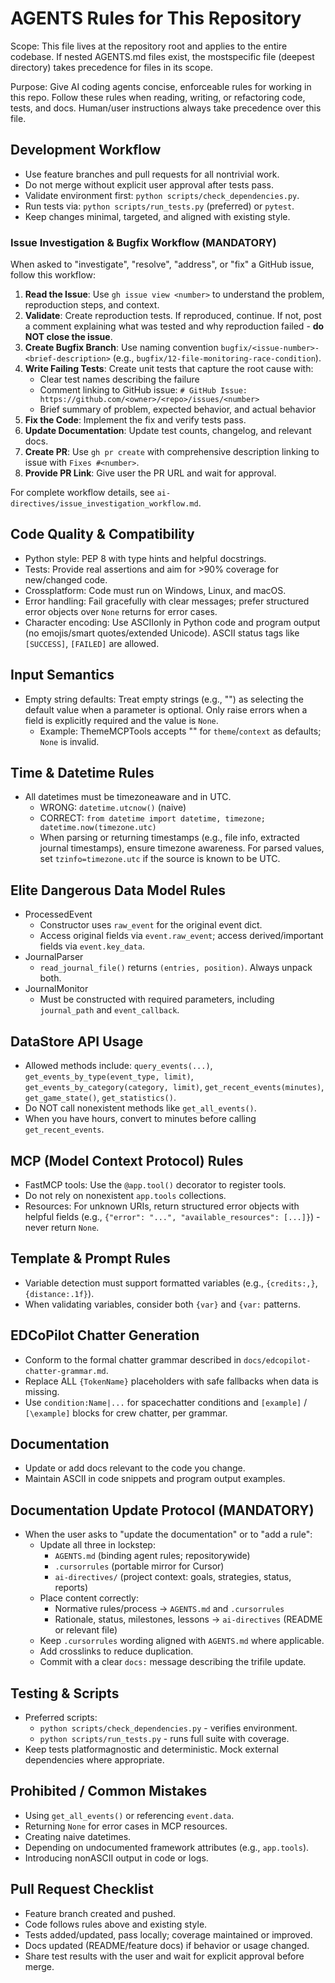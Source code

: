 # AGENTS Rules for This Repository

Scope: This file lives at the repository root and applies to the entire codebase. If nested AGENTS.md files exist, the mostspecific file (deepest directory) takes precedence for files in its scope.

Purpose: Give AI coding agents concise, enforceable rules for working in this repo. Follow these rules when reading, writing, or refactoring code, tests, and docs. Human/user instructions always take precedence over this file.

## Development Workflow
- Use feature branches and pull requests for all nontrivial work.
- Do not merge without explicit user approval after tests pass.
- Validate environment first: `python scripts/check_dependencies.py`.
- Run tests via: `python scripts/run_tests.py` (preferred) or `pytest`.
- Keep changes minimal, targeted, and aligned with existing style.

### Issue Investigation & Bugfix Workflow (MANDATORY)
When asked to "investigate", "resolve", "address", or "fix" a GitHub issue, follow this workflow:

1. **Read the Issue**: Use `gh issue view <number>` to understand the problem, reproduction steps, and context.
2. **Validate**: Create reproduction tests. If reproduced, continue. If not, post a comment explaining what was tested and why reproduction failed - **do NOT close the issue**.
3. **Create Bugfix Branch**: Use naming convention `bugfix/<issue-number>-<brief-description>` (e.g., `bugfix/12-file-monitoring-race-condition`).
4. **Write Failing Tests**: Create unit tests that capture the root cause with:
   - Clear test names describing the failure
   - Comment linking to GitHub issue: `# GitHub Issue: https://github.com/<owner>/<repo>/issues/<number>`
   - Brief summary of problem, expected behavior, and actual behavior
5. **Fix the Code**: Implement the fix and verify tests pass.
6. **Update Documentation**: Update test counts, changelog, and relevant docs.
7. **Create PR**: Use `gh pr create` with comprehensive description linking to issue with `Fixes #<number>`.
8. **Provide PR Link**: Give user the PR URL and wait for approval.

For complete workflow details, see `ai-directives/issue_investigation_workflow.md`.

## Code Quality & Compatibility
- Python style: PEP 8 with type hints and helpful docstrings.
- Tests: Provide real assertions and aim for >90% coverage for new/changed code.
- Crossplatform: Code must run on Windows, Linux, and macOS.
- Error handling: Fail gracefully with clear messages; prefer structured error objects over `None` returns for error cases.
- Character encoding: Use ASCIIonly in Python code and program output (no emojis/smart quotes/extended Unicode). ASCII status tags like `[SUCCESS]`, `[FAILED]` are allowed.

## Input Semantics
- Empty string defaults: Treat empty strings (e.g., "") as selecting the default value when a parameter is optional. Only raise errors when a field is explicitly required and the value is `None`.
  - Example: ThemeMCPTools accepts "" for `theme`/`context` as defaults; `None` is invalid.

## Time & Datetime Rules
- All datetimes must be timezoneaware and in UTC.
  - WRONG: `datetime.utcnow()` (naive)
  - CORRECT: `from datetime import datetime, timezone; datetime.now(timezone.utc)`
  - When parsing or returning timestamps (e.g., file info, extracted journal timestamps), ensure timezone awareness. For parsed values, set `tzinfo=timezone.utc` if the source is known to be UTC.

## Elite Dangerous Data Model Rules
- ProcessedEvent
  - Constructor uses `raw_event` for the original event dict.
  - Access original fields via `event.raw_event`; access derived/important fields via `event.key_data`.
- JournalParser
  - `read_journal_file()` returns `(entries, position)`. Always unpack both.
- JournalMonitor
  - Must be constructed with required parameters, including `journal_path` and `event_callback`.

## DataStore API Usage
- Allowed methods include: `query_events(...)`, `get_events_by_type(event_type, limit)`, `get_events_by_category(category, limit)`, `get_recent_events(minutes)`, `get_game_state()`, `get_statistics()`.
- Do NOT call nonexistent methods like `get_all_events()`.
- When you have hours, convert to minutes before calling `get_recent_events`.

## MCP (Model Context Protocol) Rules
- FastMCP tools: Use the `@app.tool()` decorator to register tools.
- Do not rely on nonexistent `app.tools` collections.
- Resources: For unknown URIs, return structured error objects with helpful fields (e.g., `{"error": "...", "available_resources": [...]}`) - never return `None`.

## Template & Prompt Rules
- Variable detection must support formatted variables (e.g., `{credits:,}`, `{distance:.1f}`).
- When validating variables, consider both `{var}` and `{var:` patterns.

## EDCoPilot Chatter Generation
- Conform to the formal chatter grammar described in `docs/edcopilot-chatter-grammar.md`.
- Replace ALL `{TokenName}` placeholders with safe fallbacks when data is missing.
- Use `condition:Name|...` for spacechatter conditions and `[example]` / `[\example]` blocks for crew chatter, per grammar.

## Documentation
- Update or add docs relevant to the code you change.
- Maintain ASCII in code snippets and program output examples.

## Documentation Update Protocol (MANDATORY)
- When the user asks to "update the documentation" or to "add a rule":
  - Update all three in lockstep:
    - `AGENTS.md` (binding agent rules; repositorywide)
    - `.cursorrules` (portable mirror for Cursor)
    - `ai-directives/` (project context: goals, strategies, status, reports)
  - Place content correctly:
    - Normative rules/process -> `AGENTS.md` and `.cursorrules`
    - Rationale, status, milestones, lessons -> `ai-directives` (README or relevant file)
  - Keep `.cursorrules` wording aligned with `AGENTS.md` where applicable.
  - Add crosslinks to reduce duplication.
  - Commit with a clear `docs:` message describing the trifile update.

## Testing & Scripts
- Preferred scripts:
  - `python scripts/check_dependencies.py` - verifies environment.
  - `python scripts/run_tests.py` - runs full suite with coverage.
- Keep tests platformagnostic and deterministic. Mock external dependencies where appropriate.

## Prohibited / Common Mistakes
- Using `get_all_events()` or referencing `event.data`.
- Returning `None` for error cases in MCP resources.
- Creating naive datetimes.
- Depending on undocumented framework attributes (e.g., `app.tools`).
- Introducing nonASCII output in code or logs.

## Pull Request Checklist
- Feature branch created and pushed.
- Code follows rules above and existing style.
- Tests added/updated, pass locally; coverage maintained or improved.
- Docs updated (README/feature docs) if behavior or usage changed.
- Share test results with the user and wait for explicit approval before merge.


